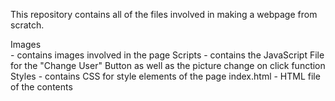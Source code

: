 This repository contains all of the files involved in making a webpage from scratch. 


Images<br/>
    - contains images involved in the page 
Scripts 
    - contains the JavaScript File for the "Change User" Button as well as the 
    picture change on click function 
Styles 
    - contains CSS for style elements of the page 
index.html 
    - HTML file of the contents 